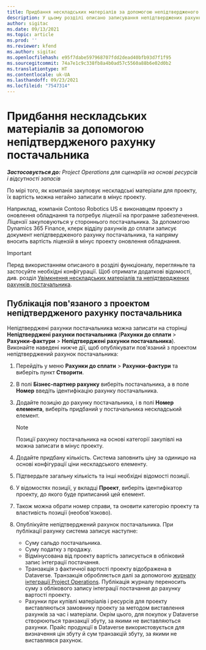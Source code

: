 ```yaml
---
title: Придбання нескладських матеріалів за допомогою непідтвердженого рахунку постачальника
description: У цьому розділі описано записування непідтверджених рахунків постачальника.
author: sigitac
ms.date: 09/13/2021
ms.topic: article
ms.prod: ''
ms.reviewer: kfend
ms.author: sigitac
ms.openlocfilehash: e95f7dabe597968707fdd2dead40bfb93d7f1f95
ms.sourcegitcommit: 74a7e1c9c338fb8a4b0ad57c5560a88b6e02d0b2
ms.translationtype: HT
ms.contentlocale: uk-UA
ms.lasthandoff: 09/23/2021
ms.locfileid: "7547314"
---
```

# <a name="purchase-non-stocked-materials-using-a-pending-vendor-invoice"></a>Придбання нескладських матеріалів за допомогою непідтвердженого рахунку постачальника

_**Застосовується до:** Project Operations для сценаріїв на основі ресурсів і відсутності запасів_

По мірі того, як компанія закуповує нескладські матеріали для проекту, їх вартість можна негайно записати в мінус проекту. 

Наприклад, компанія Contoso Robotics US є виконавцем проекту з оновлення обладнання та потребує ліцензії на програмне забезпечення. Ліцензії закуповуються у стороннього постачальника.  За допомогою Dynamics 365 Finance, клерк відділу рахунків до сплати записує документ непідтвердженого рахунку постачальника, та напряму вносить вартість ліцензій в мінус проекту оновлення обладнання. 

> [!IMPORTANT]
> Перед використанням описаного в розділі функціоналу, перегляньте та застосуйте необхідні конфігурації. Щоб отримати додаткові відомості, див. розділ [Увімкнення нескладських матеріалів та непідтверджених рахунків постачальника](configure-materials-nonstocked.md). 

## <a name="post-a-project-related-pending-vendor-invoice"></a>Публікація пов'язаного з проектом непідтвердженого рахунку постачальника 

Непідтверджені рахунки постачальника можна записати на сторінці **Непідтверджені рахунки постачальника** (**Рахунки до сплати** > **Рахунки-фактури** > **Непідтверджені рахунки постачальника**). Виконайте наведені нижче дії, щоб опублікувати пов'язаний з проектом непідтверджений рахунок постачальника:

1. Перейдіть у меню **Рахунки до сплати** > **Рахунки-фактури** та виберіть пункт **Створити**. 
2. В полі **Бізнес-партнер рахунку** виберіть постачальника, а в поле **Номер** введіть ідентифікацію рахунку постачальника.
3. Додайте позицію до рахунку постачальника, і в полі **Номер елемента**, виберіть придбаний у постачальника нескладський елемент. 

    > [!NOTE]
    > Позиції рахунку постачальника на основі категорії закупівлі на можна записати в мінус проекту. 
    
5. Додайте придбану кількість. Система заповнить ціну за одиницю на основі конфігурації ціни нескладського елементу. 
6. Підтвердьте загальну кількість та інші необхідні відомості позиції.
7. У відомостях позиції, у вкладці **Проект**, виберіть ідентифікатор проекту, до якого буде приписаний цей елемент.
8. Також можна обрати номер справи, та оновити категорію проекту та властивість позиції (необов'язково).
9. Опублікуйте непідтверджений рахунок постачальника. При публікації рахунку система записує наступне:
    
    - Суму сальдо постачальника.
    - Суму податку з продажу.
    - Відмінусована від проекту вартість записується в обліковий запис інтеграції постачання.
    - Транзакція з фактичної вартості проекту відображена в Dataverse.  Транзакція обробляється далі за допомогою [журналу інтеграції Project Operations](../project-accounting/project-operations-integration-journal.md). Публікація журналу переносить суму з облікового запису інтеграції постачання до рахунку вартості проекту. 
    - Рахунки при купівлі матеріалів і ресурсів для проекту виставляються замовнику проекту за методом виставлення рахунків за час і матеріали. Окрім цього, для покупок у Dataverse створюються транзакції збуту, за якими не виставляються рахунки. Прайс продукції в Dataverse використовується для визначення цін збуту й сум транзакцій збуту, за якими не виставлявся рахунок.
